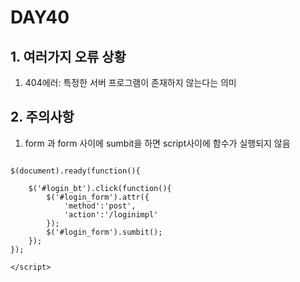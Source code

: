 # DAY40

## 1. 여러가지 오류 상황
1. 404에러: 특정한 서버 프로그램이 존재하지 않는다는 의미

## 2. 주의사항
1. form 과 form 사이에 sumbit을 하면 script사이에 함수가 실행되지 않음
```<script>

$(document).ready(function(){

	$('#login_bt').click(function(){	
		$('#login_form').attr({		
			'method':'post',
			'action':'/loginimpl'
		});		
		$('#login_form').sumbit();		
	});
});

</script>
